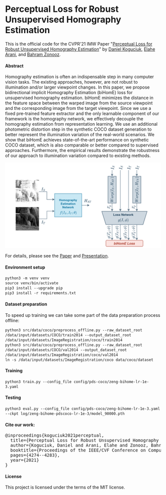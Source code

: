 # Perceptual Loss for Robust Unsupervised Homography Estimation


This is the official code for the CVPR'21 IMW Paper "[Perceptual Loss for Robust Unsupervised Homography Estimation](https://openaccess.thecvf.com/content/CVPR2021W/IMW/html/Koguciuk_Perceptual_Loss_for_Robust_Unsupervised_Homography_Estimation_CVPRW_2021_paper.html)" by [Daniel Koguciuk](https://linkedin.com/in/danielkoguciuk), [Elahe Arani](https://www.linkedin.com/in/elahe-arani-630870b2/), and [Bahram Zonooz](https://scholar.google.com/citations?hl=en&user=FZmIlY8AAAAJ).

#### Abstract

Homography estimation is often an indispensable step in many computer vision tasks. The existing approaches, however, are not robust to illumination and/or larger viewpoint changes. In this paper, we propose bidirectional implicit Homography Estimation (biHomE) loss for unsupervised homography estimation. biHomE minimizes the distance in the feature space between the warped image from the source viewpoint and the corresponding image from the target viewpoint. Since we use a fixed pre-trained feature extractor and the only learnable component of our framework is the homography network, we effectively decouple the homography estimation from representation learning. We use an additional photometric distortion step in the synthetic COCO dataset generation to better represent the illumination variation of the real-world scenarios. We show that biHomE achieves state-of-the-art performance on synthetic COCO dataset, which is also comparable or better compared to supervised approaches. Furthermore, the empirical results demonstrate the robustness of our approach to illumination variation compared to existing methods.

![alt text](fig/teaser.png)

For details, please see the [Paper](https://openaccess.thecvf.com/content/CVPR2021W/IMW/html/Koguciuk_Perceptual_Loss_for_Robust_Unsupervised_Homography_Estimation_CVPRW_2021_paper.html) and [Presentation](https://www.youtube.com/watch?v=X6aRM2ctxXI&ab_channel=NeurAI).

#### Environment setup

```
python3 -m venv venv
source venv/bin/activate
pip3 install --upgrade pip
pip3 install -r requirements.txt
```

#### Dataset preparation

To speed up training we can take some part of the data preparation process offline:

```
python3 src/data/coco/preprocess_offline.py --raw_dataset_root /data/input/datasets/COCO/train2014 --output_dataset_root /data/input/datasets/ImageRegistration/coco/train2014
python3 src/data/coco/preprocess_offline.py --raw_dataset_root /data/input/datasets/COCO/val2014 --output_dataset_root /data/input/datasets/ImageRegistration/coco/val2014
ln -s /data/input/datasets/ImageRegistration/coco data/coco/dataset
```

#### Training

```
python3 train.py --config_file config/pds-coco/zeng-bihome-lr-1e-3.yaml
```

#### Testing

```
python3 eval.py --config_file config/pds-coco/zeng-bihome-lr-1e-3.yaml --ckpt log/zeng-bihome-pdscoco-lr-1e-3/model_90000.pth
```

#### Cite our work:
<pre>
@inproceedings{koguciuk2021perceptual,
  title={Perceptual Loss for Robust Unsupervised Homography Estimation},
  author={Koguciuk, Daniel and Arani, Elahe and Zonooz, Bahram},
  booktitle={Proceedings of the IEEE/CVF Conference on Computer Vision and Pattern Recognition},
  pages={4274--4283},
  year={2021}
}
</pre>

#### License
This project is licensed under the terms of the MIT license.
